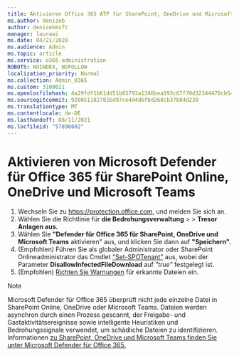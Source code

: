 ```yaml
---
title: Aktivieren Office 365 ATP für SharePoint, OneDrive und Microsoft Teams
ms.author: deniseb
author: denisebmsft
manager: laurawi
ms.date: 04/21/2020
ms.audience: Admin
ms.topic: article
ms.service: o365-administration
ROBOTS: NOINDEX, NOFOLLOW
localization_priority: Normal
ms.collection: Admin_O365
ms.custom: 3100021
ms.openlocfilehash: 4a29fdf1b61dd51b85793a1346bea193c67f70d32344470cb5449cf767da4a24
ms.sourcegitcommit: 920051182781bd97ce4d4d6fbd268cb37b84d239
ms.translationtype: MT
ms.contentlocale: de-DE
ms.lasthandoff: 08/11/2021
ms.locfileid: "57896602"
---
```

# <a name="enable-microsoft-defender-for-office-365-for-sharepoint-online-onedrive-and-microsoft-teams"></a>Aktivieren von Microsoft Defender für Office 365 für SharePoint Online, OneDrive und Microsoft Teams

1. Wechseln Sie zu https://protection.office.com, und melden Sie sich an.
2. Wählen Sie die Richtlinie für **die Bedrohungsverwaltung**  >    >  **Tresor Anlagen aus.**
3. Wählen Sie **"Defender für Office 365 für SharePoint, OneDrive und Microsoft Teams** aktivieren" aus, und klicken Sie dann auf **"Speichern".**
4. (Empfohlen) Führen Sie als globaler Administrator oder SharePoint Onlineadministrator das Cmdlet ["Set-SPOTenant"](https://docs.microsoft.com/powershell/module/sharepoint-online/Set-SPOTenant?view=sharepoint-ps) aus, wobei der Parameter **DisallowInfectedFileDownload** auf *"true"* festgelegt ist.
5. (Empfohlen) [Richten Sie Warnungen](https://docs.microsoft.com/microsoft-365/security/office-365-security/turn-on-atp-for-spo-odb-and-teams#set-up-alerts-for-detected-files) für erkannte Dateien ein.

> [!NOTE]
> Microsoft Defender für Office 365 überprüft nicht jede einzelne Datei in SharePoint Online, OneDrive oder Microsoft Teams. Dateien werden asynchron durch einen Prozess gescannt, der Freigabe- und Gastaktivitätsereignisse sowie intelligente Heuristiken und Bedrohungssignale verwendet, um schädliche Dateien zu identifizieren. Informationen [zu SharePoint, OneDrive und Microsoft Teams finden Sie unter Microsoft Defender für Office 365.](https://docs.microsoft.com/microsoft-365/security/office-365-security/atp-for-spo-odb-and-teams)